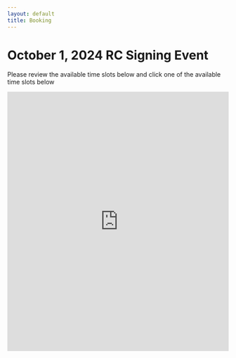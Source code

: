 ```yaml
---
layout: default
title: Booking
---
```


# October 1, 2024 RC Signing Event

Please review the available time slots below and click one of the available time slots below

<!-- Google Calendar Appointment Scheduling begin -->
<iframe src="https://calendar.google.com/calendar/appointments/schedules/AcZssZ0-hIyMErlLlZ0JN4fTOBjcrKzCg_eUl1c_zOiTMKidiH6XL1GP57beZzLu5HmBHst3-IpsEAab?gv=true" style="border: 0" width="100%" height="590" frameborder="0"></iframe>
<!-- end Google Calendar Appointment Scheduling -->


